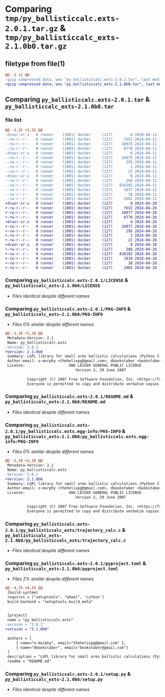 # Comparing `tmp/py_ballisticcalc.exts-2.0.1.tar.gz` & `tmp/py_ballisticcalc_exts-2.1.0b0.tar.gz`

## filetype from file(1)

```diff
@@ -1 +1 @@
-gzip compressed data, was "py_ballisticcalc.exts-2.0.1.tar", last modified: Thu Apr 11 16:15:00 2024, max compression
+gzip compressed data, was "py_ballisticcalc_exts-2.1.0b0.tar", last modified: Sun Apr 28 15:15:13 2024, max compression
```

## Comparing `py_ballisticcalc.exts-2.0.1.tar` & `py_ballisticcalc_exts-2.1.0b0.tar`

### file list

```diff
@@ -1,15 +1,15 @@
-drwxr-xr-x   0 runner    (1001) docker     (127)        0 2024-04-11 16:15:00.035876 py_ballisticcalc.exts-2.0.1/
--rw-r--r--   0 runner    (1001) docker     (127)     7652 2024-04-11 16:14:46.000000 py_ballisticcalc.exts-2.0.1/LICENSE
--rw-r--r--   0 runner    (1001) docker     (127)    18975 2024-04-11 16:15:00.035876 py_ballisticcalc.exts-2.0.1/PKG-INFO
--rw-r--r--   0 runner    (1001) docker     (127)     8770 2024-04-11 16:14:46.000000 py_ballisticcalc.exts-2.0.1/README.md
-drwxr-xr-x   0 runner    (1001) docker     (127)        0 2024-04-11 16:15:00.031876 py_ballisticcalc.exts-2.0.1/py_ballisticcalc.exts.egg-info/
--rw-r--r--   0 runner    (1001) docker     (127)    18975 2024-04-11 16:15:00.000000 py_ballisticcalc.exts-2.0.1/py_ballisticcalc.exts.egg-info/PKG-INFO
--rw-r--r--   0 runner    (1001) docker     (127)      295 2024-04-11 16:15:00.000000 py_ballisticcalc.exts-2.0.1/py_ballisticcalc.exts.egg-info/SOURCES.txt
--rw-r--r--   0 runner    (1001) docker     (127)        1 2024-04-11 16:15:00.000000 py_ballisticcalc.exts-2.0.1/py_ballisticcalc.exts.egg-info/dependency_links.txt
--rw-r--r--   0 runner    (1001) docker     (127)       22 2024-04-11 16:15:00.000000 py_ballisticcalc.exts-2.0.1/py_ballisticcalc.exts.egg-info/top_level.txt
-drwxr-xr-x   0 runner    (1001) docker     (127)        0 2024-04-11 16:15:00.031876 py_ballisticcalc.exts-2.0.1/py_ballisticcalc_exts/
--rw-r--r--   0 runner    (1001) docker     (127)      260 2024-04-11 16:14:46.000000 py_ballisticcalc.exts-2.0.1/py_ballisticcalc_exts/__init__.py
--rw-r--r--   0 runner    (1001) docker     (127)   816102 2024-04-11 16:14:59.000000 py_ballisticcalc.exts-2.0.1/py_ballisticcalc_exts/trajectory_calc.c
--rw-r--r--   0 runner    (1001) docker     (127)     1837 2024-04-11 16:14:46.000000 py_ballisticcalc.exts-2.0.1/pyproject.toml
--rw-r--r--   0 runner    (1001) docker     (127)       38 2024-04-11 16:15:00.035876 py_ballisticcalc.exts-2.0.1/setup.cfg
--rw-r--r--   0 runner    (1001) docker     (127)     2901 2024-04-11 16:14:46.000000 py_ballisticcalc.exts-2.0.1/setup.py
+drwxr-xr-x   0 runner    (1001) docker     (127)        0 2024-04-28 15:15:13.804903 py_ballisticcalc_exts-2.1.0b0/
+-rw-r--r--   0 runner    (1001) docker     (127)     7652 2024-04-28 15:15:03.000000 py_ballisticcalc_exts-2.1.0b0/LICENSE
+-rw-r--r--   0 runner    (1001) docker     (127)    18977 2024-04-28 15:15:13.804903 py_ballisticcalc_exts-2.1.0b0/PKG-INFO
+-rw-r--r--   0 runner    (1001) docker     (127)     8770 2024-04-28 15:15:03.000000 py_ballisticcalc_exts-2.1.0b0/README.md
+drwxr-xr-x   0 runner    (1001) docker     (127)        0 2024-04-28 15:15:13.804903 py_ballisticcalc_exts-2.1.0b0/py_ballisticcalc.exts.egg-info/
+-rw-r--r--   0 runner    (1001) docker     (127)    18977 2024-04-28 15:15:13.000000 py_ballisticcalc_exts-2.1.0b0/py_ballisticcalc.exts.egg-info/PKG-INFO
+-rw-r--r--   0 runner    (1001) docker     (127)      295 2024-04-28 15:15:13.000000 py_ballisticcalc_exts-2.1.0b0/py_ballisticcalc.exts.egg-info/SOURCES.txt
+-rw-r--r--   0 runner    (1001) docker     (127)        1 2024-04-28 15:15:13.000000 py_ballisticcalc_exts-2.1.0b0/py_ballisticcalc.exts.egg-info/dependency_links.txt
+-rw-r--r--   0 runner    (1001) docker     (127)       22 2024-04-28 15:15:13.000000 py_ballisticcalc_exts-2.1.0b0/py_ballisticcalc.exts.egg-info/top_level.txt
+drwxr-xr-x   0 runner    (1001) docker     (127)        0 2024-04-28 15:15:13.804903 py_ballisticcalc_exts-2.1.0b0/py_ballisticcalc_exts/
+-rw-r--r--   0 runner    (1001) docker     (127)      260 2024-04-28 15:15:03.000000 py_ballisticcalc_exts-2.1.0b0/py_ballisticcalc_exts/__init__.py
+-rw-r--r--   0 runner    (1001) docker     (127)   816102 2024-04-28 15:15:13.000000 py_ballisticcalc_exts-2.1.0b0/py_ballisticcalc_exts/trajectory_calc.c
+-rw-r--r--   0 runner    (1001) docker     (127)     1839 2024-04-28 15:15:03.000000 py_ballisticcalc_exts-2.1.0b0/pyproject.toml
+-rw-r--r--   0 runner    (1001) docker     (127)       38 2024-04-28 15:15:13.804903 py_ballisticcalc_exts-2.1.0b0/setup.cfg
+-rw-r--r--   0 runner    (1001) docker     (127)     2901 2024-04-28 15:15:03.000000 py_ballisticcalc_exts-2.1.0b0/setup.py
```

### Comparing `py_ballisticcalc.exts-2.0.1/LICENSE` & `py_ballisticcalc_exts-2.1.0b0/LICENSE`

 * *Files identical despite different names*

### Comparing `py_ballisticcalc.exts-2.0.1/PKG-INFO` & `py_ballisticcalc_exts-2.1.0b0/PKG-INFO`

 * *Files 0% similar despite different names*

```diff
@@ -1,10 +1,10 @@
 Metadata-Version: 2.1
 Name: py_ballisticcalc.exts
-Version: 2.0.1
+Version: 2.1.0b0
 Summary: LGPL library for small arms ballistic calculations (Python 3)
 Author-email: o-murphy <thehelixpg@gmail.com>, dbookstaber <bookstaber@gmail.com>
 License:                    GNU LESSER GENERAL PUBLIC LICENSE
                                Version 3, 29 June 2007
         
          Copyright (C) 2007 Free Software Foundation, Inc. <https://fsf.org/>
          Everyone is permitted to copy and distribute verbatim copies
```

### Comparing `py_ballisticcalc.exts-2.0.1/README.md` & `py_ballisticcalc_exts-2.1.0b0/README.md`

 * *Files identical despite different names*

### Comparing `py_ballisticcalc.exts-2.0.1/py_ballisticcalc.exts.egg-info/PKG-INFO` & `py_ballisticcalc_exts-2.1.0b0/py_ballisticcalc.exts.egg-info/PKG-INFO`

 * *Files 0% similar despite different names*

```diff
@@ -1,10 +1,10 @@
 Metadata-Version: 2.1
 Name: py_ballisticcalc.exts
-Version: 2.0.1
+Version: 2.1.0b0
 Summary: LGPL library for small arms ballistic calculations (Python 3)
 Author-email: o-murphy <thehelixpg@gmail.com>, dbookstaber <bookstaber@gmail.com>
 License:                    GNU LESSER GENERAL PUBLIC LICENSE
                                Version 3, 29 June 2007
         
          Copyright (C) 2007 Free Software Foundation, Inc. <https://fsf.org/>
          Everyone is permitted to copy and distribute verbatim copies
```

### Comparing `py_ballisticcalc.exts-2.0.1/py_ballisticcalc_exts/trajectory_calc.c` & `py_ballisticcalc_exts-2.1.0b0/py_ballisticcalc_exts/trajectory_calc.c`

 * *Files identical despite different names*

### Comparing `py_ballisticcalc.exts-2.0.1/pyproject.toml` & `py_ballisticcalc_exts-2.1.0b0/pyproject.toml`

 * *Files 2% similar despite different names*

```diff
@@ -4,15 +4,15 @@
 [build-system]
 requires = ["setuptools", "wheel", 'cython']
 build-backend = "setuptools.build_meta"
 
 
 [project]
 name = "py_ballisticcalc.exts"
-version = "2.0.1"
+version = "2.1.0b0"
 
 authors = [
     { name="o-murphy", email="thehelixpg@gmail.com" },
     { name="dbookstaber", email="bookstaber@gmail.com"}
 ]
 description = "LGPL library for small arms ballistic calculations (Python 3)"
 readme = "README.md"
```

### Comparing `py_ballisticcalc.exts-2.0.1/setup.py` & `py_ballisticcalc_exts-2.1.0b0/setup.py`

 * *Files identical despite different names*

